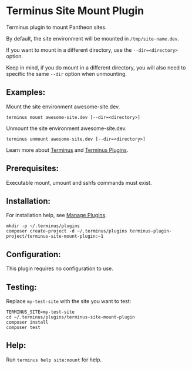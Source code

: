 # Terminus Site Mount Plugin

Terminus plugin to mount Pantheon sites.

By default, the site environment will be mounted in `/tmp/site-name.dev`.

If you want to mount in a different directory, use the `--dir=<directory>` option.

Keep in mind, if you do mount in a different directory, you will also need to specific the same `--dir` option when unmounting.

## Examples:
Mount the site environment awesome-site.dev.
```
terminus mount awesome-site.dev [--dir=<directory>]
```

Unmount the site environment awesome-site.dev.
```
terminus unmount awesome-site.dev [--dir=<directory>]
```

Learn more about [Terminus](https://pantheon.io/docs/terminus/) and [Terminus Plugins](https://pantheon.io/docs/terminus/plugins/).

## Prerequisites:

Executable mount, umount and sshfs commands must exist.

## Installation:
For installation help, see [Manage Plugins](https://pantheon.io/docs/terminus/plugins/).

```
mkdir -p ~/.terminus/plugins
composer create-project -d ~/.terminus/plugins terminus-plugin-project/terminus-site-mount-plugin:~1
```

## Configuration:

This plugin requires no configuration to use.

## Testing:

Replace `my-test-site` with the site you want to test:
```
TERMINUS_SITE=my-test-site
cd ~/.terminus/plugins/terminus-site-mount-plugin
composer install
composer test
```

## Help:
Run `terminus help site:mount` for help.
